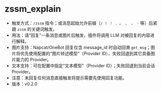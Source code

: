 # zssm_explain

- 触发方式：`/zssm` 指令；或消息起始允许前缀（`/ ! ！ . 。 、 ， -` 等）后紧跟 `zssm` 的关键词触发。
- 用法：请“回复”一条消息或图片后触发，插件将调用 LLM 对被回复的内容进行解释。
- 图片支持：Napcat/OneBot 回复仅含 message_id 时自动回溯 `get_msg`；图片将优先使用配置的“图片转述模型”（Provider ID），失败回退到其它具备图片能力的 Provider。
- 文本支持：可在配置中指定“文本模型”（Provider ID）；失败回退到当前会话 Provider。
- 注意：未回复任何消息直接触发将提示需要先使用回复功能。
- 版本：v0.2.0

